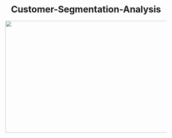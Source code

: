 <div style="text-align: center;">
  <h1>  Customer-Segmentation-Analysis </h1>
</div> 

<p align="center">
  <img width="1000" height="350" src="https://blog.intercomassets.com/blog/wp-content/uploads/2020/10/Customer-segmentation-performance-matrix.png">
</p>
